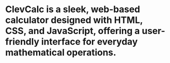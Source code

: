 
# ClevCalc is a sleek, web-based calculator designed with HTML, CSS, and JavaScript, offering a user-friendly interface for everyday mathematical operations.
